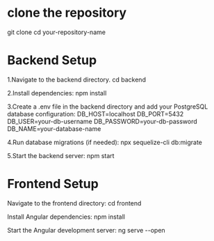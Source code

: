 # clone the repository
git clone <your-repository-url>
cd your-repository-name

# Backend Setup

1.Navigate to the backend directory.
cd backend 

2.Install dependencies:
npm install

3.Create a .env file in the backend directory and add your PostgreSQL database configuration:
DB_HOST=localhost
DB_PORT=5432
DB_USER=your-db-username
DB_PASSWORD=your-db-password
DB_NAME=your-database-name

4.Run database migrations (if needed):
npx sequelize-cli db:migrate

5.Start the backend server:
npm start

# Frontend Setup
Navigate to the frontend directory:
cd frontend

Install Angular dependencies:
npm install

Start the Angular development server:
ng serve --open
